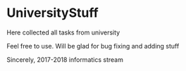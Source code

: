 # UniversityStuff
Here collected all tasks from university

Feel free to use. Will be glad for bug fixing and adding stuff

Sincerely, 2017-2018 informatics stream
